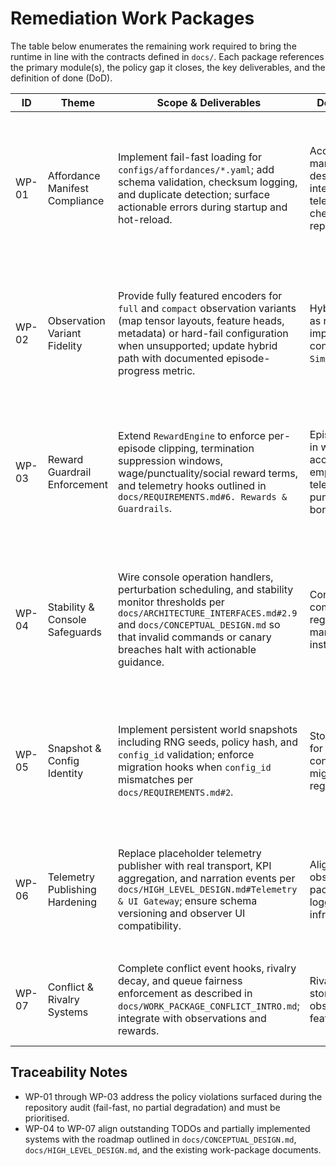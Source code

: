 # Remediation Work Packages

The table below enumerates the remaining work required to bring the runtime in line with the contracts defined in `docs/`. Each package references the primary module(s), the policy gap it closes, the key deliverables, and the definition of done (DoD).

| ID | Theme | Scope & Deliverables | Dependencies | Definition of Done |
|----|-------|----------------------|--------------|--------------------|
| WP-01 | Affordance Manifest Compliance | Implement fail-fast loading for `configs/affordances/*.yaml`; add schema validation, checksum logging, and duplicate detection; surface actionable errors during startup and hot-reload. | Access to manifest schema design; integration with telemetry for checksum reporting. | Simulation aborts with a clear error when manifests are missing/invalid; validated manifests populate objects/affordances and emit checksum telemetry; regression tests cover missing/invalid/duplicate entries. |
| WP-02 | Observation Variant Fidelity | Provide fully featured encoders for `full` and `compact` observation variants (map tensor layouts, feature heads, metadata) or hard-fail configuration when unsupported; update hybrid path with documented episode-progress metric. | Hybrid encoder as reference implementation; config gating in `SimulationConfig`. | Selecting any documented variant yields the contractually defined tensor bundle; unsupported variants raise `NotImplementedError` during configuration; tests assert layouts per `docs/REQUIREMENTS.md#3. Observation Contract`. |
| WP-03 | Reward Guardrail Enforcement | Extend `RewardEngine` to enforce per-episode clipping, termination suppression windows, wage/punctuality/social reward terms, and telemetry hooks outlined in `docs/REQUIREMENTS.md#6. Rewards & Guardrails`. | Episode tracking in world state; access to employment telemetry for punctuality bonuses. | Per-agent rewards respect tick and episode clip ceilings; positive rewards are blocked for the configured window post-termination; wage/punctuality/social components emit correct metrics; unit tests cover guardrail success/failure paths. |
| WP-04 | Stability & Console Safeguards | Wire console operation handlers, perturbation scheduling, and stability monitor thresholds per `docs/ARCHITECTURE_INTERFACES.md#2.9` and `docs/CONCEPTUAL_DESIGN.md` so that invalid commands or canary breaches halt with actionable guidance. | Console command registry, queue manager instrumentation. | Console operations validate input and propagate errors; stability monitor raises and telemeters canary breaches; perturbation scripts trigger documented events; integration tests cover console misuse and stability threshold breaches. |
| WP-05 | Snapshot & Config Identity | Implement persistent world snapshots including RNG seeds, policy hash, and `config_id` validation; enforce migration hooks when `config_id` mismatches per `docs/REQUIREMENTS.md#2`. | Storage backend for snapshots; configuration migration registry. | Saving/restoring snapshots preserves world state deterministically; mismatched `config_id` raises unless a migration passes; tests cover snapshot round-trips and migration failure paths. |
| WP-06 | Telemetry Publishing Hardening | Replace placeholder telemetry publisher with real transport, KPI aggregation, and narration events per `docs/HIGH_LEVEL_DESIGN.md#Telemetry & UI Gateway`; ensure schema versioning and observer UI compatibility. | Alignment with observer UI work packages; logging infrastructure. | Telemetry stream publishes to configured transport with schema version header; KPIs and narration events are emitted; observer UI smoke tests pass against new stream; failure to connect triggers fail-fast error. |
| WP-07 | Conflict & Rivalry Systems | Complete conflict event hooks, rivalry decay, and queue fairness enforcement as described in `docs/WORK_PACKAGE_CONFLICT_INTRO.md`; integrate with observations and rewards. | Rivalry ledger storage; observation feature plumbing. | Rivalry metrics update per tick, influence observations, and gate rewards; queue fairness invariants enforced with tests; telemetry includes conflict snapshots. |

## Traceability Notes

- WP-01 through WP-03 address the policy violations surfaced during the repository audit (fail-fast, no partial degradation) and must be prioritised.
- WP-04 to WP-07 align outstanding TODOs and partially implemented systems with the roadmap outlined in `docs/CONCEPTUAL_DESIGN.md`, `docs/HIGH_LEVEL_DESIGN.md`, and the existing work-package documents.
